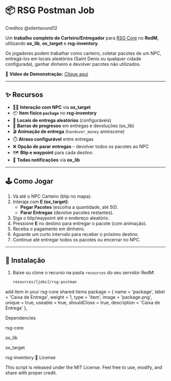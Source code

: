 # 📦 RSG Postman Job

Creditos @silentsound12

Um **trabalho completo de Carteiro/Entregador** para [RSG Core](https://github.com/RedEM-RP/rsg-core) no **RedM**, utilizando **ox_lib**, **ox_target** e **rsg-inventory**.  

Os jogadores podem trabalhar como carteiro, coletar pacotes de um NPC, entregá-los em locais aleatórios (Saint Denis ou qualquer cidade configurada), ganhar dinheiro e devolver pacotes não utilizados.  

🎥 **Vídeo de Demonstração:** [Clique aqui](https://medal.tv/games/red-dead-2/clips/kZqZrxdK3FfXhZXQC?invite=cr-MSxDZ1osMjI4MTc2ODAw&v=121)

---

## ✨ Recursos

- 🧍‍♂️ **Interação com NPC** via **ox_target**  
- 📦 **Item físico `package`** no **rsg-inventory**  
- 📍 **Locais de entrega aleatórios** (configuráveis)  
- 🚶 **Barras de progresso** em entregas e devoluções (ox_lib)  
- 🎬 **Animação de entrega** (`handover_money` animscene)  
- ⏱️ **Atraso configurável** entre entregas  
- ❌ **Opção de parar entregas** – devolver todos os pacotes ao NPC  
- 🗺️ **Blip e waypoint** para cada destino  
- 🔔 **Todas notificações** via **ox_lib**  

---

## 🕹️ Como Jogar

1. Vá até o NPC Carteiro (blip no mapa).  
2. Interaja com **E (ox_target)**:  
   - **Pegar Pacotes** (escolha a quantidade, até 50).  
   - **Parar Entregas** (devolve pacotes restantes).  
3. Siga o blip/waypoint até o endereço aleatório.  
4. Pressione **E** no destino para entregar o pacote (com animação).  
5. Receba o pagamento em dinheiro.  
6. Aguarde um curto intervalo para receber o próximo destino.  
7. Continue até entregar todos os pacotes ou encerrar no NPC.  

---

## 📂 Instalação

1. Baixe ou clone o recurso na pasta `resources` do seu servidor RedM:  
   ```bash
   resources/[jobs]/rsg-postman
add item in your rsg-core shared items 
    package       = { name = 'package',       label = 'Caixa de Entrega',       weight = 1, type = 'item', image = 'package.png',       unique = true, useable = true, shouldClose = true, description = 'Caixa de Entrega' },

Dependencies

rsg-core

ox_lib

ox_target

rsg-inventory
📜 License

This script is released under the MIT License.
Feel free to use, modify, and share with proper credit.
